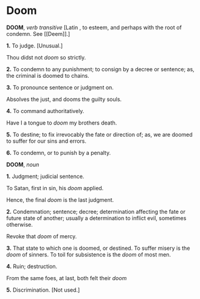 # Doom

**DOOM**, _verb transitive_ \[Latin , to esteem, and perhaps with the root of condemn. See [[Deem]].\]

**1.** To judge. \[Unusual.\]

Thou didst not _doom_ so strictly.

**2.** To condemn to any punishment; to consign by a decree or sentence; as, the criminal is doomed to chains.

**3.** To pronounce sentence or judgment on.

Absolves the just, and dooms the guilty souls.

**4.** To command authoritatively.

Have I a tongue to _doom_ my brothers death.

**5.** To destine; to fix irrevocably the fate or direction of; as, we are doomed to suffer for our sins and errors.

**6.** To condemn, or to punish by a penalty.

**DOOM**, _noun_

**1.** Judgment; judicial sentence.

To Satan, first in sin, his _doom_ applied.

Hence, the final _doom_ is the last judgment.

**2.** Condemnation; sentence; decree; determination affecting the fate or future state of another; usually a determination to inflict evil, sometimes otherwise.

Revoke that _doom_ of mercy.

**3.** That state to which one is doomed, or destined. To suffer misery is the _doom_ of sinners. To toil for subsistence is the _doom_ of most men.

**4.** Ruin; destruction.

From the same foes, at last, both felt their _doom_

**5.** Discrimination. \[Not used.\]